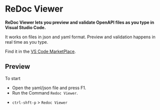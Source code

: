 # ReDoc Viewer

**ReDoc Viewer lets you preview and validate OpenAPI files as you type in Visual Studio Code.**

It works on files in json and yaml format. Preview and validation happens in real time as you type.

Find it in the [VS Code MarketPlace](https://marketplace.visualstudio.com/items?itemName=Atif.vs-redoc-viewer).
## Preview

To  start
* Open the yaml/json file and press F1.
* Run the Command `Redoc Viewer`.
- `ctrl-shft-p` > `Redoc Viewer`